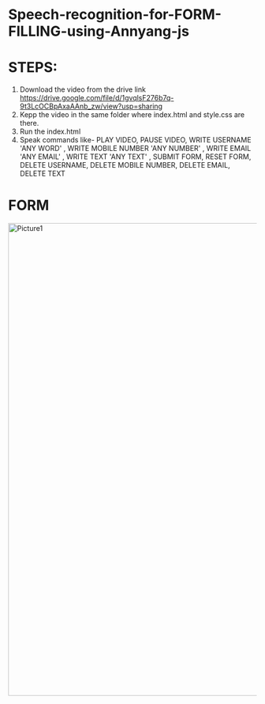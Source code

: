 # Speech-recognition-for-FORM-FILLING-using-Annyang-js

# STEPS:
1. Download the video from the drive link https://drive.google.com/file/d/1gvqlsF276b7q-9t3LcOCBpAxaAAnb_zw/view?usp=sharing
2. Kepp the video in the same folder where index.html and style.css are there.
3. Run the index.html
4. Speak commands like-
PLAY VIDEO, PAUSE VIDEO, WRITE USERNAME 'ANY WORD' , WRITE MOBILE NUMBER 'ANY NUMBER' , WRITE EMAIL 'ANY EMAIL' , WRITE TEXT 'ANY TEXT' ,
 SUBMIT FORM, RESET FORM, DELETE USERNAME, DELETE MOBILE NUMBER, DELETE EMAIL, DELETE TEXT

# FORM
<img width="956" alt="Picture1" src="https://user-images.githubusercontent.com/61344492/132837059-8e67d394-bb1b-4a1c-b3a5-5b62dac74102.png">

